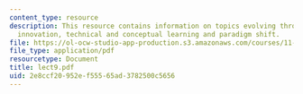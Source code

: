 ```yaml
---
content_type: resource
description: This resource contains information on topics evolving through conceptual
  innovation, technical and conceptual learning and paradigm shift.
file: https://ol-ocw-studio-app-production.s3.amazonaws.com/courses/11-965-reflective-practice-an-approach-for-expanding-your-learning-frontiers-january-iap-2007/2e8ccf20952ef55565ad3782500c5656_lect9.pdf
file_type: application/pdf
resourcetype: Document
title: lect9.pdf
uid: 2e8ccf20-952e-f555-65ad-3782500c5656
---
```

